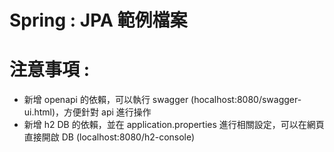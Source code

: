 # Spring : JPA 範例檔案

# 注意事項 :

- 新增 openapi 的依賴，可以執行 swagger (hocalhost:8080/swagger-ui.html)，方便針對 api 進行操作
- 新增 h2 DB 的依賴，並在 application.properties 進行相關設定，可以在網頁直接開啟 DB (localhost:8080/h2-console)
